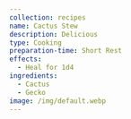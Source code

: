 ```yaml
---
collection: recipes
name: Cactus Stew
description: Delicious
type: Cooking
preparation-time: Short Rest
effects:
  - Heal for 1d4
ingredients:
  - Cactus
  - Gecko
image: /img/default.webp
---
```

